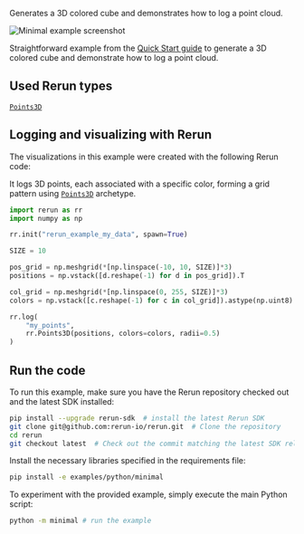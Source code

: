 <!--[metadata]
title = "Minimal example"
thumbnail = "https://static.rerun.io/minimal-example/9e694c0689f20323ed0053506a7a099f7391afca/480w.png"
thumbnail_dimensions = [480, 480]
tags = ["3D", "API example"]
-->

Generates a 3D colored cube and demonstrates how to log a point cloud.

<picture>
  <source media="(max-width: 480px)" srcset="https://static.rerun.io/minimal/0e47ac513ab25d56cf2b493128097d499a07e5e8/480w.png">
  <source media="(max-width: 768px)" srcset="https://static.rerun.io/minimal/0e47ac513ab25d56cf2b493128097d499a07e5e8/768w.png">
  <source media="(max-width: 1024px)" srcset="https://static.rerun.io/minimal/0e47ac513ab25d56cf2b493128097d499a07e5e8/1024w.png">
  <source media="(max-width: 1200px)" srcset="https://static.rerun.io/minimal/0e47ac513ab25d56cf2b493128097d499a07e5e8/1200w.png">
  <img src="https://static.rerun.io/minimal/0e47ac513ab25d56cf2b493128097d499a07e5e8/full.png" alt="Minimal example screenshot">
</picture>

Straightforward example from the [Quick Start guide](https://www.rerun.io/docs/getting-started/quick-start/python) to generate a 3D colored cube and demonstrate how to log a point cloud.

## Used Rerun types

[`Points3D`](https://www.rerun.io/docs/reference/types/archetypes/points3d)

## Logging and visualizing with Rerun

The visualizations in this example were created with the following Rerun code:

It logs 3D points, each associated with a specific color, forming a grid pattern using [`Points3D`](https://www.rerun.io/docs/reference/types/archetypes/points3d) archetype.
```python
import rerun as rr
import numpy as np

rr.init("rerun_example_my_data", spawn=True)

SIZE = 10

pos_grid = np.meshgrid(*[np.linspace(-10, 10, SIZE)]*3)
positions = np.vstack([d.reshape(-1) for d in pos_grid]).T

col_grid = np.meshgrid(*[np.linspace(0, 255, SIZE)]*3)
colors = np.vstack([c.reshape(-1) for c in col_grid]).astype(np.uint8).T

rr.log(
    "my_points",
    rr.Points3D(positions, colors=colors, radii=0.5)
)
 ```

## Run the code
To run this example, make sure you have the Rerun repository checked out and the latest SDK installed:
```bash
pip install --upgrade rerun-sdk  # install the latest Rerun SDK
git clone git@github.com:rerun-io/rerun.git  # Clone the repository
cd rerun
git checkout latest  # Check out the commit matching the latest SDK release
```
Install the necessary libraries specified in the requirements file:
```bash
pip install -e examples/python/minimal
```
To experiment with the provided example, simply execute the main Python script:
```bash
python -m minimal # run the example
```
